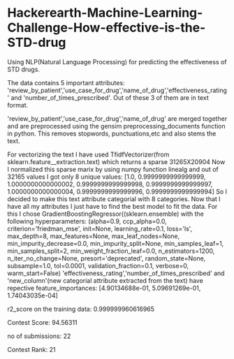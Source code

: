 # Hackerearth-Machine-Learning-Challenge-How-effective-is-the-STD-drug
Using NLP(Natural Language Processing) for predicting the effectiveness of STD drugs.

The data contains 5 important attributes: 'review_by_patient','use_case_for_drug','name_of_drug','effectiveness_rating' and 'number_of_times_prescribed'. Out of these 3 of them are in text format.

'review_by_patient','use_case_for_drug','name_of_drug' are merged together and are preprocessed using the gensim preprocessing_documents
function in python. This removes stopwords, punctuations,etc and also stems the text.

For vectorizing the text I have used TfidfVectorizer(from sklearn.feature__extraction.text) which returns a sparse 31265X20904
Now I normalized this sparse marix by using numpy function linealg and out of 32165 values I got only 8 unique values: [1.0,
 0.9999999999999999,
 1.0000000000000002,
 0.9999999999999998,
 0.9999999999999997,
 1.0000000000000004,
 0.9999999999999996,
 0.9999999999999994]
So I decided to make this text attribute categorial with 8 categories.
Now that I have all my attributes I just have to find the best model to fit the data. For this I chose
GradientBoostingRegressor((sklearn.ensemble) with the following hyperparameters:
(alpha=0.9, ccp_alpha=0.0, criterion='friedman_mse',
                          init=None, learning_rate=0.1, loss='ls', max_depth=8,
                          max_features=None, max_leaf_nodes=None,
                          min_impurity_decrease=0.0, min_impurity_split=None,
                          min_samples_leaf=1, min_samples_split=2,
                          min_weight_fraction_leaf=0.0, n_estimators=1200,
                          n_iter_no_change=None, presort='deprecated',
                          random_state=None, subsample=1.0, tol=0.0001,
                          validation_fraction=0.1, verbose=0, warm_start=False)
'effectiveness_rating','number_of_times_prescribed' and 'new_column'(new categorial attribute extracted from the text) have repective feature_importances: [4.90134688e-01, 5.09691269e-01, 1.74043035e-04]

r2_score on the training data: 0.999999960616965

Contest Score: 94.56311

no of submissions: 22

Contest Rank: 21
